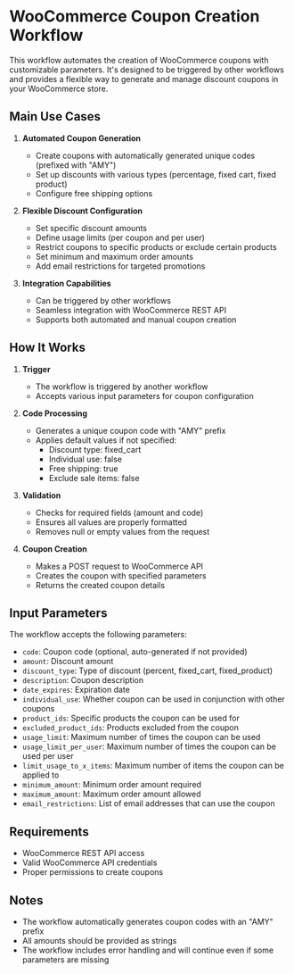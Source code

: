 # WooCommerce Coupon Creation Workflow

This workflow automates the creation of WooCommerce coupons with customizable parameters. It's designed to be triggered by other workflows and provides a flexible way to generate and manage discount coupons in your WooCommerce store.

## Main Use Cases

1. **Automated Coupon Generation**
   - Create coupons with automatically generated unique codes (prefixed with "AMY")
   - Set up discounts with various types (percentage, fixed cart, fixed product)
   - Configure free shipping options

2. **Flexible Discount Configuration**
   - Set specific discount amounts
   - Define usage limits (per coupon and per user)
   - Restrict coupons to specific products or exclude certain products
   - Set minimum and maximum order amounts
   - Add email restrictions for targeted promotions

3. **Integration Capabilities**
   - Can be triggered by other workflows
   - Seamless integration with WooCommerce REST API
   - Supports both automated and manual coupon creation

## How It Works

1. **Trigger**
   - The workflow is triggered by another workflow
   - Accepts various input parameters for coupon configuration

2. **Code Processing**
   - Generates a unique coupon code with "AMY" prefix
   - Applies default values if not specified:
     - Discount type: fixed_cart
     - Individual use: false
     - Free shipping: true
     - Exclude sale items: false

3. **Validation**
   - Checks for required fields (amount and code)
   - Ensures all values are properly formatted
   - Removes null or empty values from the request

4. **Coupon Creation**
   - Makes a POST request to WooCommerce API
   - Creates the coupon with specified parameters
   - Returns the created coupon details

## Input Parameters

The workflow accepts the following parameters:

- `code`: Coupon code (optional, auto-generated if not provided)
- `amount`: Discount amount
- `discount_type`: Type of discount (percent, fixed_cart, fixed_product)
- `description`: Coupon description
- `date_expires`: Expiration date
- `individual_use`: Whether coupon can be used in conjunction with other coupons
- `product_ids`: Specific products the coupon can be used for
- `excluded_product_ids`: Products excluded from the coupon
- `usage_limit`: Maximum number of times the coupon can be used
- `usage_limit_per_user`: Maximum number of times the coupon can be used per user
- `limit_usage_to_x_items`: Maximum number of items the coupon can be applied to
- `minimum_amount`: Minimum order amount required
- `maximum_amount`: Maximum order amount allowed
- `email_restrictions`: List of email addresses that can use the coupon

## Requirements

- WooCommerce REST API access
- Valid WooCommerce API credentials
- Proper permissions to create coupons

## Notes

- The workflow automatically generates coupon codes with an "AMY" prefix
- All amounts should be provided as strings
- The workflow includes error handling and will continue even if some parameters are missing 